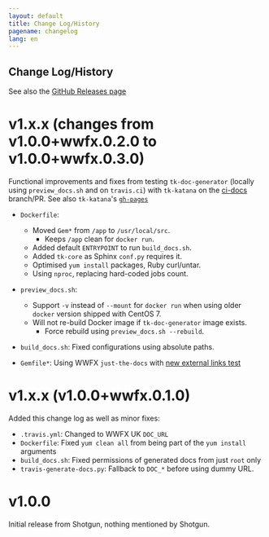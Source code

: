 ```yaml
---
layout: default
title: Change Log/History
pagename: changelog
lang: en
---
```


Change Log/History
------------------

See also the [GitHub Releases page][releases]

[releases]: https://github.com/shotgunsoftware/tk-doc-generator/releases

# v1.x.x (changes from v1.0.0+wwfx.0.2.0 to v1.0.0+wwfx.0.3.0)

Functional improvements and fixes from testing
`tk-doc-generator` (locally using `preview_docs.sh` and on `travis.ci`)
with `tk-katana` on the [ci-docs](https://github.com/wwfxuk/tk-katana/pull/6)
branch/PR. See also `tk-katana`'s
[`gh-pages`](https://github.com/wwfxuk/tk-katana/tree/gh-pages)

- `Dockerfile`:
    - Moved `Gem*` from `/app` to `/usr/local/src`.
        - Keeps `/app` clean for `docker run`.
    - Added default `ENTRYPOINT` to run `build_docs.sh`.
    - Added `tk-core` as Sphinx `conf.py` requires it.
    - Optimised `yum install` packages, Ruby curl/untar.
    - Using `nproc`, replacing hard-coded jobs count.

- `preview_docs.sh`:
    - Support `-v` instead of `--mount` for `docker run` when using older
      `docker` version shipped with CentOS 7.
    - Will not re-build Docker image if `tk-doc-generator` image exists.
        - Force rebuild using `preview_docs.sh --rebuild`.

- `build_docs.sh`: Fixed configurations using absolute paths.
- `Gemfile*`: Using WWFX `just-the-docs` with
  [new external links test](https://github.com/shotgunsoftware/just-the-docs/pull/9)

# v1.x.x (v1.0.0+wwfx.0.1.0)

Added this change log as well as minor fixes:

- `.travis.yml`: Changed to WWFX UK `DOC_URL`
- `Dockerfile`: Fixed `yum clean all` from being part of the `yum install` arguments
- `build_docs.sh`: Fixed permissions of generated docs from just `root` only
- `travis-generate-docs.py`: Fallback to `DOC_*` before using dummy URL.

# v1.0.0

Initial release from Shotgun, nothing mentioned by Shotgun.